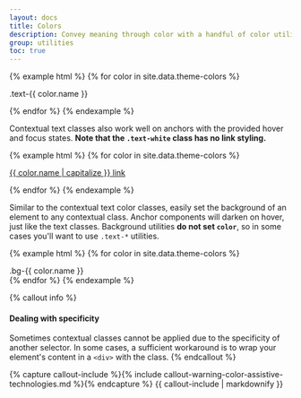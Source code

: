 ```yaml
---
layout: docs
title: Colors
description: Convey meaning through color with a handful of color utility classes. Includes support for styling links with hover states, too.
group: utilities
toc: true
---
```


{% example html %}
{% for color in site.data.theme-colors %}
<p class="text-{{ color.name }}">.text-{{ color.name }}</p>{% endfor %}
{% endexample %}

Contextual text classes also work well on anchors with the provided hover and focus states. **Note that the `.text-white` class has no link styling.**

{% example html %}
{% for color in site.data.theme-colors %}
<p><a href="#" class="text-{{ color.name }}{% if color.name == "light" %} bg-gray{% endif %}">{{ color.name | capitalize }} link</a></p>{% endfor %}
{% endexample %}

Similar to the contextual text color classes, easily set the background of an element to any contextual class. Anchor components will darken on hover, just like the text classes. Background utilities **do not set `color`**, so in some cases you'll want to use `.text-*` utilities.

{% example html %}
{% for color in site.data.theme-colors %}
<div class="p-3 mb-2 bg-{{ color.name }} {% if color.name == "light" %}text-gray-dark{% else %}text-white{% endif %}">.bg-{{ color.name }}</div>{% endfor %}
{% endexample %}

{% callout info %}
#### Dealing with specificity

Sometimes contextual classes cannot be applied due to the specificity of another selector. In some cases, a sufficient workaround is to wrap your element's content in a `<div>` with the class.
{% endcallout %}

{% capture callout-include %}{% include callout-warning-color-assistive-technologies.md %}{% endcapture %}
{{ callout-include | markdownify }}
